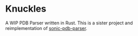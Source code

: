 # Knuckles
A WIP PDB Parser written in Rust. This is a sister project and reimplementation of [sonic-pdb-parser](github.com/ethanholz/sonic-pdb-parser).
